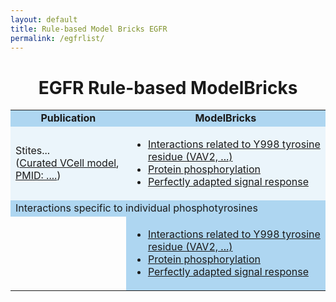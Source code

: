```yaml
---
layout: default
title: Rule-based Model Bricks EGFR
permalink: /egfrlist/
---
```


<h1 align="center"> EGFR Rule-based ModelBricks </h1>

<table border-left="15">
<tr>
     <td bgcolor="#AED6F1" align="center"><strong>Publication</strong>
     </td>
     <td bgcolor="#AED6F1" align="center"><strong>ModelBricks</strong>
     </td>
</tr>
<tr>
     <td bgcolor="#EBF5FB" > Stites... <br>
     (<a href="/CM_PM12648679/">Curated VCell model</a>, 
      <a href="https://www.ncbi.nlm.nih.gov/pubmed/12648679">PMID: ....</a>)
     </td>
     <td bgcolor="#EBF5FB">
          <ul>
          <li><a href="/CM_PM12648679_Y998"> Interactions related to Y998 tyrosine residue (VAV2, ...)</a></li>
          <li><a href="/CM_PM12648679_/"> Protein phosphorylation</a></li>
          <li><a href="/CM_PM12648679_MB3/"> Perfectly adapted signal response</a></li>
          </ul>
     </td>
</tr>
<tr>
  <td bgcolor="#AED6F1" colspan="2"> 
  Interactions specific to individual phosphotyrosines
  </td>
</tr>
<tr>
     <td>
     </td>
     <td bgcolor="#AED6F1">
          <ul>
          <li><a href="/CM_PM12648679_Y998"> Interactions related to Y998 tyrosine residue (VAV2, ...)</a></li>
          <li><a href="/CM_PM12648679_/"> Protein phosphorylation</a></li>
          <li><a href="/CM_PM12648679_MB3/"> Perfectly adapted signal response</a></li>
          </ul>
     </td>
</tr>
</table>

